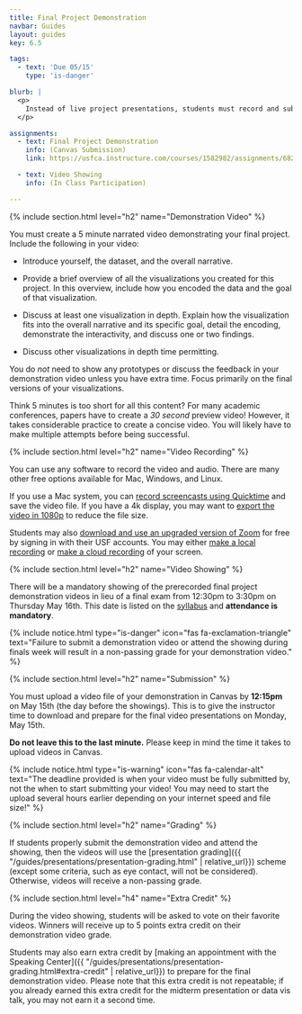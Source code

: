 ```yaml
---
title: Final Project Demonstration
navbar: Guides
layout: guides
key: 6.5

tags:
  - text: 'Due 05/15'
    type: 'is-danger'

blurb: |
  <p>
    Instead of live project presentations, students must record and submit five minute final project demonstration videos. These videos will be shown during finals week in lieu of a final exam.
  </p>

assignments:
  - text: Final Project Demonstration
    info: (Canvas Submission)
    link: https://usfca.instructure.com/courses/1582982/assignments/6821962

  - text: Video Showing
    info: (In Class Participation)

---
```


{% include section.html level="h2" name="Demonstration Video" %}

You must create a 5 minute narrated video demonstrating your final project. Include the following in your video:

 - Introduce yourself, the dataset, and the overall narrative.

 - Provide a brief overview of all the visualizations you created for this project. In this overview, include how you encoded the data and the goal of that visualization.

 - Discuss at least one visualization in depth. Explain how the visualization fits into the overall narrative and its specific goal, detail the encoding, demonstrate the interactivity, and discuss one or two findings.

 - Discuss other visualizations in depth time permitting.

You do *not* need to show any prototypes or discuss the feedback in your demonstration video unless you have extra time. Focus primarily on the final versions of your visualizations.

Think 5 minutes is too short for all this content? For many academic conferences, papers have to create a *30 second* preview video! However, it takes considerable practice to create a concise video. You will likely have to make multiple attempts before being successful.

{% include section.html level="h2" name="Video Recording" %}

You can use any software to record the video and audio. There are many other free options available for Mac, Windows, and Linux.

If you use a Mac system, you can [record screencasts using Quicktime](https://support.apple.com/en-us/HT208721#quicktime) and save the video file. If you have a 4k display, you may want to [export the video in 1080p](https://support.apple.com/guide/quicktime-player/export-movies-qtp20e395859/mac) to reduce the file size.

Students may also [download and use an upgraded version of Zoom](https://myusf.usfca.edu/ets/educational-technologies/zoom) for free by signing in with their USF accounts. You may either [make a local recording](https://support.zoom.us/hc/en-us/articles/201362473-Local-Recording) or [make a cloud recording](https://support.zoom.us/hc/en-us/articles/203741855-Cloud-Recording) of your screen.

{% include section.html level="h2" name="Video Showing" %}

<p>There will be a mandatory showing of the prerecorded final project demonstration videos in lieu of a final exam from 12:30pm to 3:30pm on Thursday May 16th. This date is listed on the <a href="{{ "/syllabus.html#important-dates" | relative_url }}">syllabus</a> and <strong>attendance is mandatory</strong>.</p>

{% include notice.html type="is-danger" icon="fas fa-exclamation-triangle" text="Failure to submit a demonstration video or attend the showing during finals week will result in a non-passing grade for your demonstration video." %}

{% include section.html level="h2" name="Submission" %}

You must upload a video file of your demonstration in Canvas by **12:15pm** on May 15th (the day before the showings). This is to give the instructor time to download and prepare for the final video presentations on Monday, May 15th.

**Do not leave this to the last minute.** Please keep in mind the time it takes to upload videos in Canvas.

{% include notice.html type="is-warning" icon="fas fa-calendar-alt" text="The deadline provided is when your video must be fully submitted by, not the when to start submitting your video! You may need to start the upload several hours earlier depending on your internet speed and file size!" %}

{% include section.html level="h2" name="Grading" %}

If students properly submit the demonstration video and attend the showing, then the videos will use the [presentation grading]({{ "/guides/presentations/presentation-grading.html" | relative_url}}) scheme (except some criteria, such as eye contact, will not be considered). Otherwise, videos will receive a non-passing grade.

{% include section.html level="h4" name="Extra Credit" %}

During the video showing, students will be asked to vote on their favorite videos. Winners will receive up to 5 points extra credit on their demonstration video grade.

Students may also earn extra credit by [making an appointment with the Speaking Center]({{ "/guides/presentations/presentation-grading.html#extra-credit" | relative_url}}) to prepare for the final demonstration video. Please note that this extra credit is not repeatable; if you already earned this extra credit for the midterm presentation or data vis talk, you may not earn it a second time.
